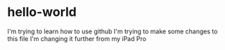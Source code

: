# hello-world
I'm trying to learn how to use github
I'm trying to make some changes to this file
I'm changing it further from my iPad Pro
